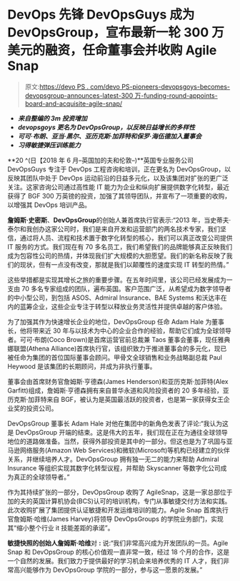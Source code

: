 # DevOps 先锋 DevOpsGuys 成为 DevOpsGroup，宣布最新一轮 300 万美元的融资，任命董事会并收购 Agile Snap

> 原文:[https://devo PS . com/devo PS-pioneers-devopsgoys-becomes-devopsgroup-announces-latest-300 万-funding-round-appoints-board-and-acquisite-agile-snap/](https://devops.com/devops-pioneers-devopsguys-becomes-devopsgroup-announces-latest-3-million-funding-round-appoints-board-and-acquires-agile-snap/)

*   ***来自整编的 3m 投资增加***
*   ***devopsgoys 更名为 DevOpsGroup，以反映日益增长的多样性***
*   ***可可·布朗、亚当·黑尔、亚历克斯·加菲特和保罗·海伍德加入董事会***
*   ***习得敏捷弹压训练能力***

**20 ^(日【2018 年 6 月–英国加的夫和伦敦–)**英国专业服务公司 DevOpsGuys 专注于 DevOps 工程咨询和培训，正在更名为 DevOpsGroup，以反映其团队中处于 DevOps 运动前沿的日益多元化，以及该集团对扩张的更广泛关注。这家咨询公司通过高性能 IT 能力为企业和纵向扩展提供数字化转型，最近获得了 BGF 300 万英镑的投资，加强了其领导团队，并宣布了一项重要的收购，以增强其 DevOps 培训产品。

**詹姆斯·史密斯**、**DevOpsGroup**的创始人兼首席执行官表示:“2013 年，当史蒂夫·泰尔和我创办这家公司时，我们是来自开发和运营部门的两名技术专家，我们坚信，通过将人员、流程和技术置于数字化转型的核心，我们可以真正改变公司提供 IT 服务的方式。我们现在有 70 多名员工，我们希望我们的品牌能够真正反映我们成为包容性公司的热情，并体现我们扩大规模的大胆愿望。我们的新名称反映了我们的现状，但有一点没有改变，那就是我们以颠覆性的速度实现 IT 转型的热情。”

这些举措都是实现其增长之旅的重要步骤。在五年时间里，该公司已经发展成为一支由 70 多名专家组成的团队，遍布英国。客户范围广泛，从希望成为数字领导者的中小型公司，到包括 ASOS、Admiral Insurance、BAE Systems 和沃达丰在内的蓝筹企业，这些企业专注于转型以释放业务灵活性并提供卓越的客户体验。

为了加强其作为快速增长企业的地位，DevOpsGroup 任命 Adam Hale 为董事长，他将带来近 30 年与以技术为中心的企业合作的经验，帮助它们成为全球领导者。可可·布朗(Coco Brown)是首席运营官前总裁兼 Taos 董事会董事，现任雅典娜联盟(Athena Alliance)首席执行官，该组织致力于推进董事会的多元化，现已被任命为集团的首位国际董事会顾问。甲骨文全球销售和业务战略副总裁 Paul Heywood 是该集团的长期顾问，并成为非执行董事。

董事会由首席财务官詹姆斯·亨德森(James Henderson)和亚历克斯·加菲特(Alex Garfitt)组成，詹姆斯·亨德森拥有来自普华永道和风险投资者的 20 多年经验，亚历克斯·加菲特来自 BGF，被认为是英国最活跃的投资者，也是第一家获得女王企业奖的投资公司。

DevOpsGroup 董事长 Adam Hale 对他在集团中的新角色发表了评论:“我认为这是 DevOpsGroup 开端的结束。这是伟大的五年，我们现在正在为通往全球领导地位的道路做准备。当然，获得外部投资是其中的一部分。但这也是为了巩固与亚马逊网络服务(Amazon Web Services)和微软(Microsoft)等机构已经建立的伙伴关系，并继续培养人才。DevOpsGroup 拥有独一无二的能力来帮助 Admiral Insurance 等组织实现其数字化转型议程，并帮助 Skyscanner 等数字化公司成为真正的全球领导者。”

作为其持续扩张的一部分，DevOpsGroup 收购了 AgileSnap，这是一家总部位于加的夫的英国计算机协会(BCS)认可的培训机构，专门从事敏捷交付方法和实践。此次收购扩展了集团提供认证敏捷和开发运维培训的能力。Agile Snap 首席执行官詹姆斯·哈维(James Harvey)将领导 DevOpsGroups 的学院业务部门，实现其“缩小整个行业 it 技能差距的承诺”。

**敏捷快照的创始人詹姆斯·哈维**对 **:** 说:“我们非常高兴成为开发团队的一员。Agile Snap 和 DevOpsGroup 的核心价值观一直非常一致，经过 18 个月的合作，这是一个自然的发展。我们致力于提供最好的学习机会来培养优秀的 IT 人才，我们非常高兴能够作为 DevOpsGroup 学院的一部分，参与这一愿景的发展。”